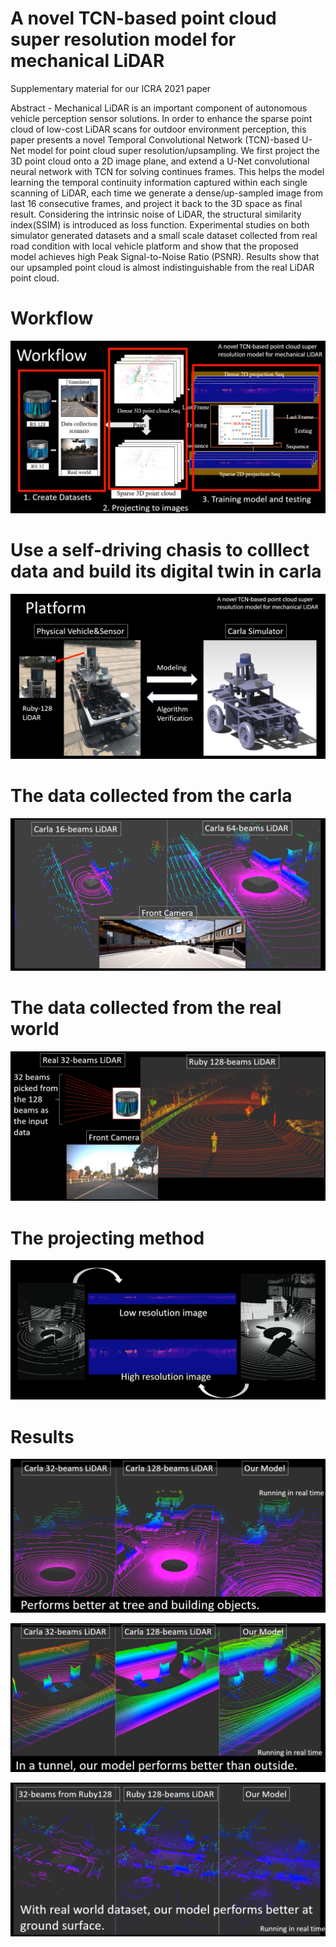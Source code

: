# A novel TCN-based point cloud super resolution model for mechanical LiDAR


Supplementary material for our ICRA 2021 paper

Abstract - Mechanical LiDAR is an important component of autonomous vehicle perception sensor solutions. In order to enhance the sparse point cloud of low-cost LiDAR scans for outdoor environment perception, this paper presents a novel Temporal Convolutional Network (TCN)-based U-Net model for point cloud super resolution/upsampling. We first project the 3D point cloud onto a 2D image plane, and extend a U-Net convolutional neural network with TCN for solving continues
frames. This helps the model learning the temporal continuity information captured within each single scanning of LiDAR, each time we generate a dense/up-sampled image from last 16 consecutive frames, and project it back to the 3D space as final result. Considering the intrinsic noise of LiDAR, the structural similarity index(SSIM) is introduced as loss function. Experimental studies on both simulator generated datasets and a small scale dataset collected from real road condition with local vehicle platform and show that the proposed model achieves high Peak Signal-to-Noise Ratio (PSNR). Results show that our upsampled point cloud is almost indistinguishable from the real LiDAR point cloud.


# Workflow
![image](https://github.com/donkeyofking/lidar-sr/blob/master/pics/workflow.png)

# Use a self-driving chasis to colllect data and build its digital twin in carla
![image](https://github.com/donkeyofking/lidar-sr/blob/master/pics/platform.png)

# The data collected from the carla
![image](https://github.com/donkeyofking/lidar-sr/blob/master/pics/dataset_carla.png)

# The data collected from the real world
![image](https://github.com/donkeyofking/lidar-sr/blob/master/pics/dataset_128.png)

# The projecting method
![image](https://github.com/donkeyofking/lidar-sr/blob/master/pics/projecting.png)

# Results
![image](https://github.com/donkeyofking/lidar-sr/blob/master/pics/result_carla.png)

![image](https://github.com/donkeyofking/lidar-sr/blob/master/pics/result_tunnel.png)

![image](https://github.com/donkeyofking/lidar-sr/blob/master/pics/result_ruby.png)

